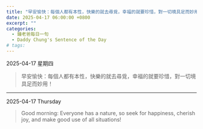 ```yaml
---
title: "早安愉快：每個人都有本性，快樂的就去尋覓，幸福的就要珍惜，對一切境具足而妙用！ <br> "
date: 2025-04-17 06:00:00 +0800
excerpt: ""
categories:
  - 鍾老爸每日一句
  - Daddy Chung's Sentence of the Day
# tags:
---
```


2025-04-17 星期四

> 早安愉快：每個人都有本性，快樂的就去尋覓，幸福的就要珍惜，對一切境具足而妙用！

---

2025-04-17 Thursday

> Good morning: Everyone has a nature, so seek for happiness, cherish joy, and make good use of all situations!
